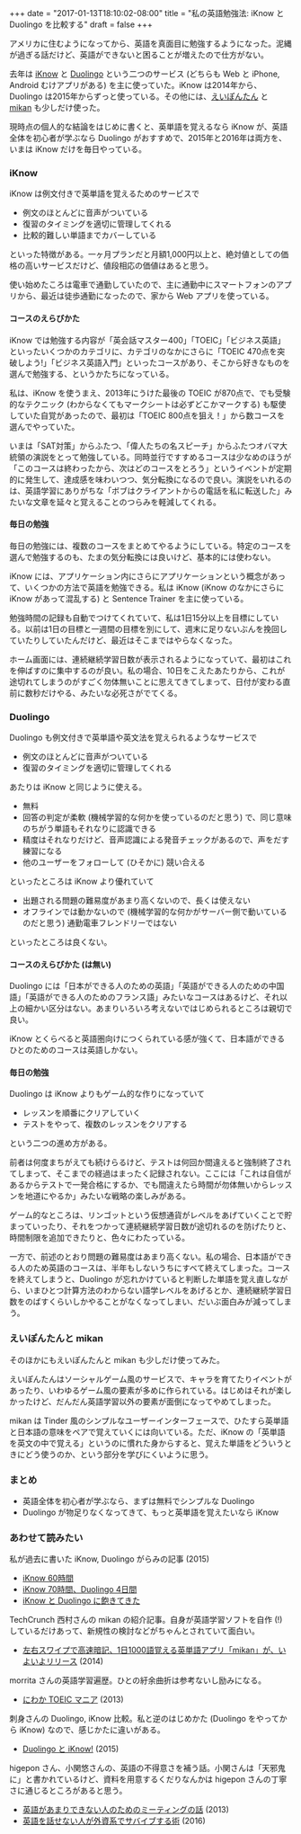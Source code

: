 +++
date = "2017-01-13T18:10:02-08:00"
title = "私の英語勉強法: iKnow と Duolingo を比較する"
draft = false
+++

アメリカに住むようになってから、英語を真面目に勉強するようになった。泥縄が過ぎる話だけど、英語ができないと困ることが増えたので仕方がない。

去年は [iKnow](http://iknow.jp/) と [Duolingo](https://www.duolingo.com/) という二つのサービス (どちらも Web と iPhone, Android むけアプリがある) を主に使っていた。iKnow は2014年から、Duolingo は2015年からずっと使っている。その他には、[えいぽんたん](http://eipontan.smacolo.jp/) と [mikan](https://twitter.com/mikan_link) も少しだけ使った。

現時点の個人的な結論をはじめに書くと、英単語を覚えるなら iKnow が、英語全体を初心者が学ぶなら Duolingo がおすすめで、2015年と2016年は両方を、いまは iKnow だけを毎日やっている。

### iKnow

iKnow は例文付きで英単語を覚えるためのサービスで

* 例文のほとんどに音声がついている
* 復習のタイミングを適切に管理してくれる
* 比較的難しい単語までカバーしている

といった特徴がある。一ヶ月プランだと月額1,000円以上と、絶対値としての価格の高いサービスだけど、値段相応の価値はあると思う。

使い始めたころは電車で通勤していたので、主に通勤中にスマートフォンのアプリから、最近は徒歩通勤になったので、家から Web アプリを使っている。

#### コースのえらびかた

iKnow では勉強する内容が「英会話マスター400」「TOEIC」「ビジネス英語」といったいくつかのカテゴリに、カテゴリのなかにさらに「TOEIC 470点を突破しよう!」「ビジネス英語入門」といったコースがあり、そこから好きなものを選んで勉強する、というかたちになっている。

私は、iKnow を使うまえ、2013年にうけた最後の TOEIC が870点で、でも受験的なテクニック (わからなくてもマークシートは必ずどこかマークする) も駆使していた自覚があったので、最初は「TOEIC 800点を狙え！」から数コースを選んでやっていた。

いまは「SAT対策」からふたつ、「偉人たちの名スピーチ」からふたつオバマ大統領の演説をとって勉強している。同時並行ですすめるコースは少なめのほうが「このコースは終わったから、次はどのコースをとろう」というイベントが定期的に発生して、達成感を味わいつつ、気分転換になるので良い。演説をいれるのは、英語学習にありがちな「ボブはクライアントからの電話を私に転送した」みたいな文章を延々と覚えることのつらみを軽減してくれる。

#### 毎日の勉強

毎日の勉強には、複数のコースをまとめてやるようにしている。特定のコースを選んで勉強するのも、たまの気分転換には良いけど、基本的には使わない。

iKnow には、アプリケーション内にさらにアプリケーションという概念があって、いくつかの方法で英語を勉強できる。私は iKnow (iKnow のなかにさらに iKnow があって混乱する) と Sentence Trainer を主に使っている。

勉強時間の記録も自動でつけてくれていて、私は1日15分以上を目標にしている。以前は1日の目標と一週間の目標を別にして、週末に足りないぶんを挽回していたりしていたんだけど、最近はそこまではやらなくなった。

ホーム画面には、連続継続学習日数が表示されるようになっていて、最初はこれを伸ばすのに集中するのが良い。私の場合、10日をこえたあたりから、これが途切れてしまうのがすごく勿体無いことに思えてきてしまって、日付が変わる直前に数秒だけやる、みたいな必死さがでてくる。

### Duolingo

Duolingo も例文付きで英単語や英文法を覚えられるようなサービスで

* 例文のほとんどに音声がついている
* 復習のタイミングを適切に管理してくれる

あたりは iKnow と同じように使える。

* 無料
* 回答の判定が柔軟 (機械学習的な何かを使っているのだと思う) で、同じ意味のちがう単語もそれなりに認識できる
* 精度はそれなりだけど、音声認識による発音チェックがあるので、声をだす練習になる
* 他のユーザーをフォローして (ひそかに) 競い合える

といったところは iKnow より優れていて

* 出題される問題の難易度があまり高くないので、長くは使えない
* オフラインでは動かないので (機械学習的な何かがサーバー側で動いているのだと思う) 通勤電車フレンドリーではない

といったところは良くない。

#### コースのえらびかた (は無い)

Duolingo には「日本ができる人のための英語」「英語ができる人のための中国語」「英語ができる人のためのフランス語」みたいなコースはあるけど、それ以上の細かい区分はない。あまりいろいろ考えないではじめられるところは親切で良い。

iKnow とくらべると英語圏向けにつくられている感が強くて、日本語ができるひとのためのコースは英語しかない。

#### 毎日の勉強

Duolingo は iKnow よりもゲーム的な作りになっていて

* レッスンを順番にクリアしていく
* テストをやって、複数のレッスンをクリアする

という二つの進め方がある。

前者は何度まちがえても続けらるけど、テストは何回か間違えると強制終了されてしまって、そこまでの経過はまったく記録されない。ここには「これは自信があるからテストで一発合格にするか、でも間違えたら時間が勿体無いからレッスンを地道にやるか」みたいな戦略の楽しみがある。

ゲーム的なところは、リンゴットという仮想通貨がレベルをあげていくことで貯まっていったり、それをつかって連続継続学習日数が途切れるのを防げたりと、時間制限を追加できたりと、色々にわたっている。

一方で、前述のとおり問題の難易度はあまり高くない。私の場合、日本語ができる人のため英語のコースは、半年もしないうちにすべて終えてしまった。コースを終えてしまうと、Duolingo が忘れかけていると判断した単語を覚え直しながら、いまひとつ計算方法のわからない語学レベルをあげるとか、連続継続学習日数をのばすくらいしかやることがなくなってしまい、だいぶ面白みが減ってしまう。

### えいぽんたんと mikan

そのほかにもえいぽんたんと mikan も少しだけ使ってみた。

えいぽんたんはソーシャルゲーム風のサービスで、キャラを育てたりイベントがあったり、いわゆるゲーム風の要素が多めに作られている。はじめはそれが楽しかったけど、だんだん英語学習以外の要素が面倒になってやめてしまった。

mikan は Tinder 風のシンプルなユーザーインターフェースで、ひたすら英単語と日本語の意味をペアで覚えていくには向いている。ただ、iKnow の「英単語を英文の中で覚える」というのに慣れた身からすると、覚えた単語をどういうときにどう使うのか、という部分を学びにくいように思う。

### まとめ

* 英語全体を初心者が学ぶなら、まずは無料でシンプルな Duolingo
* Duolingo が物足りなくなってきて、もっと英単語を覚えたいなら iKnow

### あわせて読みたい

私が過去に書いた iKnow, Duolingo がらみの記事 (2015)

* [iKnow 60時間](http://2015.8-p.info/posts/ja/03-28-iknow.html)
* [iKnow 70時間、Duolingo 4日間](http://2015.8-p.info/posts/ja/05-13-iknow-duolingo.html)
* [iKnow と Duolingo に飽きてきた](http://2015.8-p.info/posts/ja/09-30-iknow-duolingo.html)

TechCrunch 西村さんの mikan の紹介記事。自身が英語学習ソフトを自作 (!) しているだけあって、新規性の検討などがちゃんとされていて面白い。

* [左右スワイプで高速暗記、1日1000語覚える英単語アプリ「mikan」が、いよいよリリース](http://jp.techcrunch.com/2014/10/27/english-vocabulary-learning-app-mikan-released/) (2014)

morrita さんの英語学習遍歴。ひとの紆余曲折は参考ないし励みになる。

* [にわか TOEIC マニア](http://steps.dodgson.org/b/2013/10/26/the-war-against-toeic/) (2013)

刺身さんの Duolingo, iKnow 比較。私と逆のはじめかた (Duolingo をやってから iKnow) なので、感じかたに違いがある。

* [Duolingo と iKnow!](http://blog.kyanny.me/entry/2015/05/10/025532) (2015)

higepon さん、小関悠さんの、英語の不得意さを補う話。小関さんは「天邪鬼に」と書かれているけど、資料を用意するくだりなんかは higepon さんの丁寧さに通じるところがあると思う。

* [英語があまりできない人のためのミーティングの話](http://d.hatena.ne.jp/higepon/20130506/1367815544) (2013)
* [英語を話せない人が外資系でサバイブする術](http://youkoseki.tumblr.com/post/155667883515/how-to-survive-in-english) (2016)
